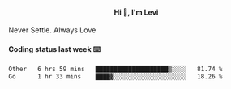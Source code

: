 <h4 style="text-align: center;">Hi 👋, I'm Levi</h4>  Never Settle. Always Love
<!---<img align="right" alt="Coding" width="300" src="https://i.pinimg.com/originals/81/17/8b/81178b47a8598f0c81c4799f2cdd4057.gif"></p> --->

#### Coding status last week ⌨️

<!--START_SECTION:waka-->

```txt
Other   6 hrs 59 mins   ████████████████████▒░░░░   81.74 %
Go      1 hr 33 mins    ████▓░░░░░░░░░░░░░░░░░░░░   18.26 %
```

<!--END_SECTION:waka-->
